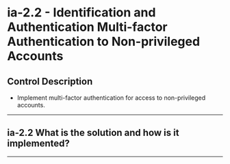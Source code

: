 # ia-2.2 - Identification and Authentication Multi-factor Authentication to Non-privileged Accounts

## Control Description

- Implement multi-factor authentication for access to non-privileged accounts.

______________________________________________________________________

## ia-2.2 What is the solution and how is it implemented?

______________________________________________________________________

